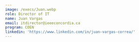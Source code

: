 ```yaml
---
image: /execs/Juan.webp
role: Director of IT
name: Juan Vargas
email: itdirector@ieeeconcordia.ca
program: COEN
linkedin: 'https://www.linkedin.com/in/juan-vargas-correa/'
---
```


